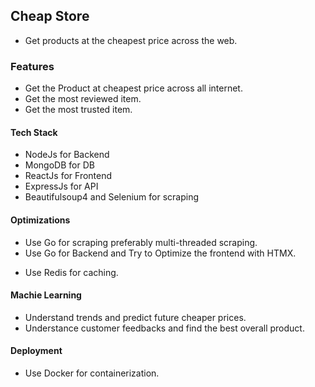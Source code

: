 ## Cheap Store

- Get products at the cheapest price across the web.

### Features

- Get the Product at cheapest price across all internet.
- Get the most reviewed item.
- Get the most trusted item.

#### Tech Stack

- NodeJs for Backend
- MongoDB for DB
- ReactJs for Frontend
- ExpressJs for API
- Beautifulsoup4 and Selenium for scraping

#### Optimizations

- Use Go for scraping preferably multi-threaded scraping.
- Use Go for Backend and Try to Optimize the frontend with HTMX.

* Use Redis for caching.

#### Machie Learning

- Understand trends and predict future cheaper prices.
- Understance customer feedbacks and find the best overall product.

#### Deployment

- Use Docker for containerization.
